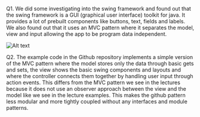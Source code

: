 Q1.
We did some investigating into the swing framework and found out that the swing framework is a GUI (graphical user interface) toolkit for java. It provides a lot of prebuilt components like buttons, text, fields and labels. We also found out that it uses an MVC pattern where it separates the model, view and input allowing the app to be program data independent.

![Alt text](images/ClassDiagram.png)


Q2.
The example code in the Github repository implements a simple version of the MVC pattern where the model stores only the data through basic gets and sets, the view shows the basic swing components and layouts and where the controller connects them together by handling user input through action events. This differs from the MVC pattern we see in the lectures because it does not use an observer approach between the view and the model like we see in the lecture examples. This makes the github pattern less modular and more tightly coupled without any interfaces and module patterns. 

